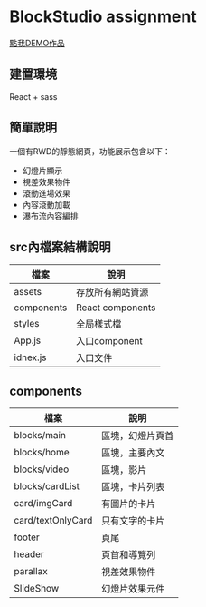 # BlockStudio assignment

[點我DEMO作品](https://tony11tony11t.github.io/blockStudio_assignment/)

## 建置環境
React + sass

## 簡單說明
一個有RWD的靜態網頁，功能展示包含以下：
* 幻燈片顯示
* 視差效果物件
* 滾動進場效果
* 內容滾動加載
* 瀑布流內容編排

## src內檔案結構說明

|  檔案         | 說明  |
|  ----         | ----  |
| assets        | 存放所有網站資源 |
| components    | React components |
| styles        | 全局樣式檔 |
| App.js        | 入口component |
| idnex.js      | 入口文件 |

## components

|  檔案                 | 說明  |
|  ----                 | ----  |
| blocks/main           | 區塊，幻燈片頁首 |
| blocks/home           | 區塊，主要內文 |
| blocks/video          | 區塊，影片 |
| blocks/cardList       | 區塊，卡片列表 |
| card/imgCard          | 有圖片的卡片 |
| card/textOnlyCard     | 只有文字的卡片 |
| footer                | 頁尾 |
| header                | 頁首和導覽列 |
| parallax              | 視差效果物件 |
| SlideShow             | 幻燈片效果元件 |